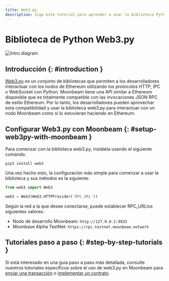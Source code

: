 ```yaml
---
title: Web3.py
description: Siga este tutorial para aprender a usar la biblioteca Python de Ethereum Web3 para implementar contratos inteligentes de Solidity en Moonbeam.
---
```

# Biblioteca de Python Web3.py

![Intro diagram](/images/builders/tools/eth-libraries/web3py-banner.png)

## Introducción {: #introduction } 

[Web3.py](https://web3py.readthedocs.io/) es un conjunto de bibliotecas que permiten a los desarrolladores interactuar con los nodos de Ethereum utilizando los protocolos HTTP, IPC o WebSocket con Python. Moonbeam tiene una API similar a Ethereum disponible que es totalmente compatible con las invocaciones JSON RPC de estilo Ethereum. Por lo tanto, los desarrolladores pueden aprovechar esta compatibilidad y usar la biblioteca web3.py para interactuar con un nodo Moonbeam como si lo estuvieran haciendo en Ethereum.

## Configurar Web3.py con Moonbeam {: #setup-web3py-with-moonbeam } 

Para comenzar con la biblioteca web3.py, instálela usando el siguiente comando:

```
pip3 install web3
```

Una vez hecho esto, la configuración más simple para comenzar a usar la biblioteca y sus métodos es la siguiente:

```py
from web3 import Web3

web3 = Web3(Web3.HTTPProvider('RPC_URL'))
```

Según la red a la que desee conectarse, puede establecer RPC_URLlos siguientes valores:

 - Nodo de desarrollo Moonbeam: `http://127.0.0.1:9933`
 - Moonbase Alpha TestNet: `https://rpc.testnet.moonbeam.network`

## Tutoriales paso a paso {: #step-by-step-tutorials } 

Si está interesado en una guía paso a paso más detallada, consulte nuestros tutoriales específicos sobre el uso de web3.py en Moonbeam para [enviar una transacción](/getting-started/local-node/send-transaction/) o [implementar un contrato](/getting-started/local-node/deploy-contract/).

